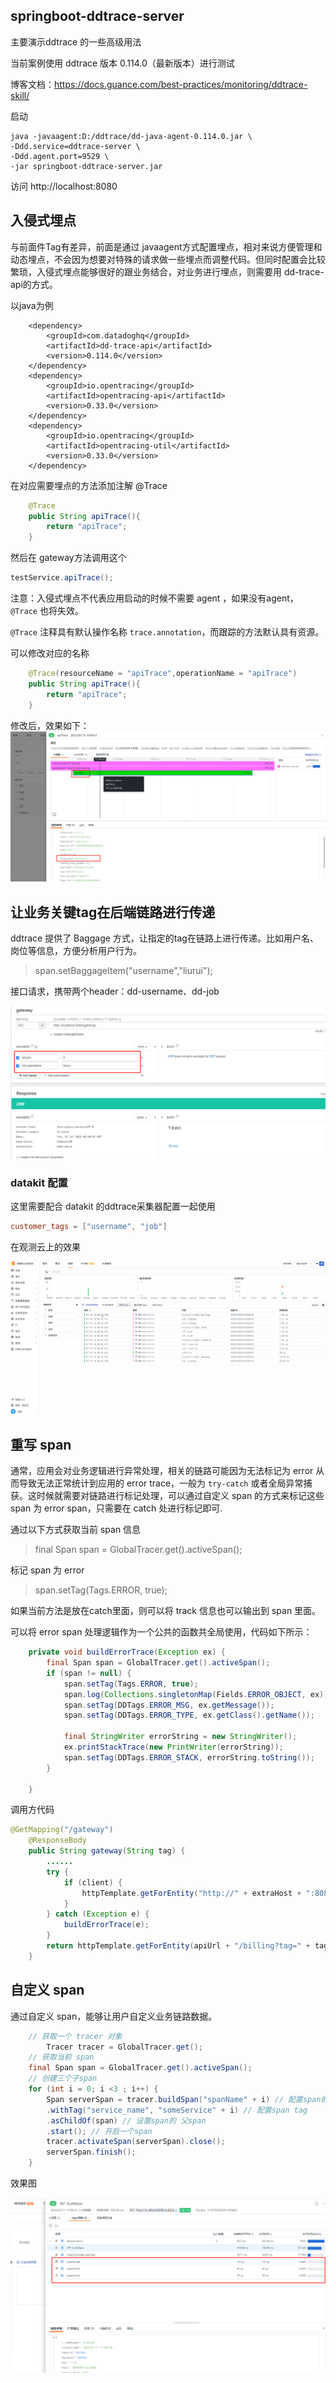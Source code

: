 ## springboot-ddtrace-server 

主要演示ddtrace 的一些高级用法

当前案例使用 ddtrace 版本 0.114.0（最新版本）进行测试

博客文档：https://docs.guance.com/best-practices/monitoring/ddtrace-skill/

启动

``` shell script
java -javaagent:D:/ddtrace/dd-java-agent-0.114.0.jar \
-Ddd.service=ddtrace-server \
-Ddd.agent.port=9529 \
-jar springboot-ddtrace-server.jar
```
访问
http://localhost:8080


## 入侵式埋点

与前面件Tag有差异，前面是通过 javaagent方式配置埋点，相对来说方便管理和动态埋点，不会因为想要对特殊的请求做一些埋点而调整代码。但同时配置会比较繁琐，入侵式埋点能够很好的跟业务结合，对业务进行埋点，则需要用 dd-trace-api的方式。

以java为例
﻿
``` 
    <dependency>
        <groupId>com.datadoghq</groupId>
        <artifactId>dd-trace-api</artifactId>
        <version>0.114.0</version>
    </dependency>
    <dependency>
        <groupId>io.opentracing</groupId>
        <artifactId>opentracing-api</artifactId>
        <version>0.33.0</version>
    </dependency>
    <dependency>
        <groupId>io.opentracing</groupId>
        <artifactId>opentracing-util</artifactId>
        <version>0.33.0</version>
    </dependency>
```

在对应需要埋点的方法添加注解  @Trace
﻿
```java
    @Trace
    public String apiTrace(){
        return "apiTrace";
    }
```

然后在 gateway方法调用这个
﻿
```java
testService.apiTrace();
```

注意：入侵式埋点不代表应用启动的时候不需要 agent ，如果没有agent， `@Trace` 也将失效。

`@Trace` 注释具有默认操作名称 `trace.annotation`，而跟踪的方法默认具有资源。

可以修改对应的名称
```java
    @Trace(resourceName = "apiTrace",operationName = "apiTrace")
    public String apiTrace(){
        return "apiTrace";
    }
```
修改后，效果如下：
![](../images/ddtrace-001.png)

## 让业务关键tag在后端链路进行传递

ddtrace 提供了 Baggage 方式，让指定的tag在链路上进行传递。比如用户名、岗位等信息，方便分析用户行为。

> span.setBaggageItem("username","liurui");

接口请求，携带两个header：dd-username、dd-job

![](../images/ddtrace-header-tag.png)

### datakit 配置  
这里需要配合 datakit 的ddtrace采集器配置一起使用  
```toml
customer_tags = ["username", "job"]
```

在观测云上的效果

![](../images/ddtrace-baggage-tag.gif)


## 重写 span

通常，应用会对业务逻辑进行异常处理，相关的链路可能因为无法标记为 error 从而导致无法正常统计到应用的 error trace，一般为 `try-catch` 或者全局异常捕获。这时候就需要对链路进行标记处理，可以通过自定义 span 的方式来标记这些 span 为 error span，只需要在 catch 处进行标记即可.

通过以下方式获取当前 span 信息

> final Span span = GlobalTracer.get().activeSpan();

标记 span 为 error

> span.setTag(Tags.ERROR, true);

如果当前方法是放在catch里面，则可以将 track 信息也可以输出到 span 里面。

可以将 error span 处理逻辑作为一个公共的函数共全局使用，代码如下所示：

``` java hl_lines="4 6 7 11"
    private void buildErrorTrace(Exception ex) {
        final Span span = GlobalTracer.get().activeSpan();
        if (span != null) {
            span.setTag(Tags.ERROR, true);
            span.log(Collections.singletonMap(Fields.ERROR_OBJECT, ex));
            span.setTag(DDTags.ERROR_MSG, ex.getMessage());
            span.setTag(DDTags.ERROR_TYPE, ex.getClass().getName());

            final StringWriter errorString = new StringWriter();
            ex.printStackTrace(new PrintWriter(errorString));
            span.setTag(DDTags.ERROR_STACK, errorString.toString());
        }

    }
```

调用方代码

``` java hl_lines="10"
@GetMapping("/gateway")
    @ResponseBody
    public String gateway(String tag) {
        ......
        try {
            if (client) {
                httpTemplate.getForEntity("http://" + extraHost + ":8081/client", String.class).getBody();
            }
        } catch (Exception e) {
            buildErrorTrace(e);
        }
        return httpTemplate.getForEntity(apiUrl + "/billing?tag=" + tag, String.class).getBody();
    }

```

## 自定义 span

通过自定义 span，能够让用户自定义业务链路数据。

```java
    // 获取一个 tracer 对象
        Tracer tracer = GlobalTracer.get();
    // 获取当前 span
    final Span span = GlobalTracer.get().activeSpan();
    // 创建三个子span
    for (int i = 0; i <3 ; i++) {
        Span serverSpan = tracer.buildSpan("spanName" + i) // 配置span的名称
        .withTag("service_name", "someService" + i) // 配置span tag
        .asChildOf(span) // 设置span的 父span
        .start(); // 开启一个span
        tracer.activateSpan(serverSpan).close();
        serverSpan.finish();
    }
```
效果图

![](../images/ddtrace-buildspan.png)
